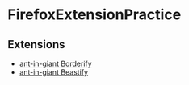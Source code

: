 # FirefoxExtensionPractice

## Extensions
- [ant-in-giant Borderify](./borderify/)
- [ant-in-giant Beastify](./beastify)